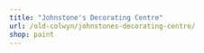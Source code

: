 ```yaml
---
title: "Johnstone's Decorating Centre"
url: /old-colwyn/johnstones-decorating-centre/
shop: paint
---
```

